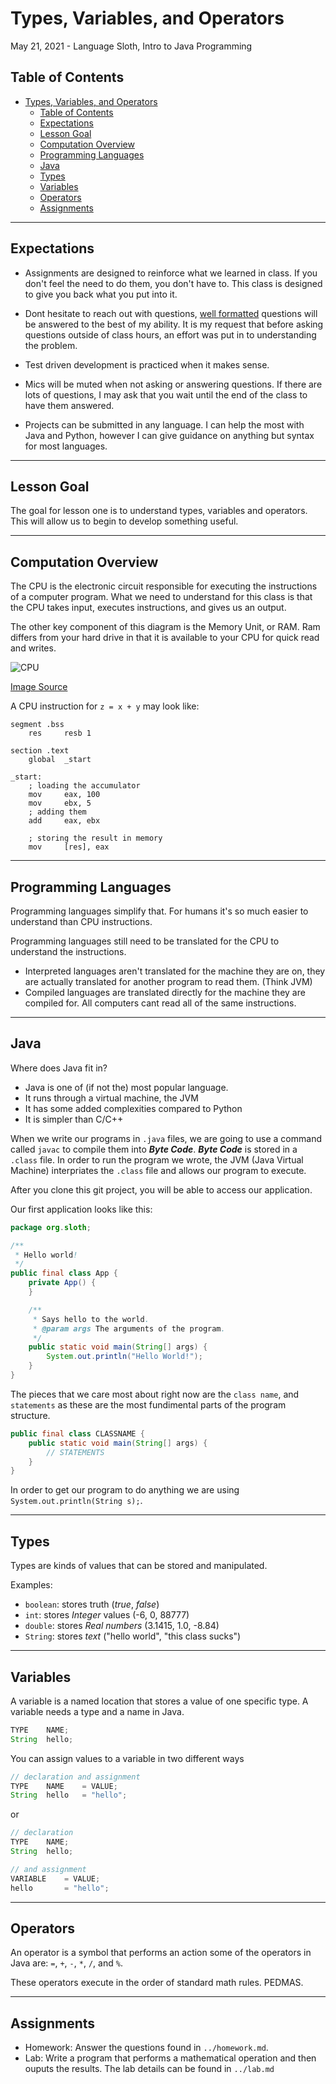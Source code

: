 Types, Variables, and Operators
========================================================
May 21, 2021 - Language Sloth, Intro to Java Programming

Table of Contents
-----------------
- [Types, Variables, and Operators](#types-variables-and-operators)
  - [Table of Contents](#table-of-contents)
  - [Expectations](#expectations)
  - [Lesson Goal](#lesson-goal)
  - [Computation Overview](#computation-overview)
  - [Programming Languages](#programming-languages)
  - [Java](#java)
  - [Types](#types)
  - [Variables](#variables)
  - [Operators](#operators)
  - [Assignments](#assignments)

______________________________

Expectations
------------
- Assignments are designed to reinforce what we learned in class. If you don't feel the need to do them, you don't have to. This class is designed to give you back what you put into it. 

- Dont hesitate to reach out with questions, [well formatted](https://www.freecodecamp.org/news/how-to-ask-good-questions-as-a-developer-9f71ff809b63/
) questions will be answered to the best of my ability. It is my request that before asking questions outside of class hours, an effort was put in to understanding the problem.

- Test driven development is practiced when it makes sense.

- Mics will be muted when not asking or answering questions. If there are lots of questions, I may ask that you wait until the end of the class to have them answered.

- Projects can be submitted in any language. I can help the most with Java and Python, however I can give guidance on anything but syntax for most languages.

______________________________

Lesson Goal
-----------
The goal for lesson one is to understand types, variables and operators. This will allow us to begin to develop something useful.

______________________________

Computation Overview
--------------------

The CPU is the electronic circuit responsible for executing the instructions of a computer program. What we need to understand for this class is that the CPU takes input, executes instructions, and gives us an output. 

The other key component of this diagram is the Memory Unit, or RAM. Ram differs from your hard drive in that it is available to your CPU for quick read and writes.

![CPU](https://www.computerscience.gcse.guru/wp-content/uploads/2016/04/Von-Neumann-Architecture-Diagram.jpg)

[Image Source](https://www.computerscience.gcse.guru/theory/von-neumann-architecture)

A CPU instruction for `z = x + y` may look like:
```assembly
segment .bss
    res     resb 1

section .text
    global  _start

_start:
    ; loading the accumulator
    mov     eax, 100
    mov     ebx, 5
    ; adding them
    add     eax, ebx

    ; storing the result in memory
    mov     [res], eax
``` 

______________________________

Programming Languages
---------------------

Programming languages simplify that. For humans it's so much easier to understand than CPU instructions.

Programming languages still need to be translated for the CPU to understand the instructions.
- Interpreted languages aren't translated for the machine they are on, they are actually translated for another program to read them. (Think JVM)
- Compiled languages are translated directly for the machine they are compiled for. All computers cant read all of the same instructions. 

______________________________

Java
----
Where does Java fit in?
- Java is one of (if not the) most popular language.
- It runs through a virtual machine, the JVM
- It has some added complexities compared to Python
- It is simpler than C/C++
  
When we write our programs in `.java` files, we are going to use a command called `javac` to compile them into ***Byte Code***. ***Byte Code*** is stored in a `.class` file. In order to run the program we wrote, the JVM (Java Virtual Machine) interpriates the `.class` file and allows our program to execute.

After you clone this git project, you will be able to access our application.

Our first application looks like this:

```java
package org.sloth;

/**
 * Hello world!
 */
public final class App {
    private App() {
    }

    /**
     * Says hello to the world.
     * @param args The arguments of the program.
     */
    public static void main(String[] args) {
        System.out.println("Hello World!");
    }
}
```

The pieces that we care most about right now are the `class name`, and `statements` as these are the most fundimental parts of the program structure.

```java
public final class CLASSNAME {
    public static void main(String[] args) {
        // STATEMENTS
    }
}
```

In order to get our program to do anything we are using `System.out.println(String s);`.
______________________________

Types
-----
Types are kinds of values that can be stored and manipulated.

Examples:

- `boolean`: stores truth (*true*, *false*)
- `int`: stores *Integer* values (-6, 0, 88777)
- `double`: stores *Real numbers* (3.1415, 1.0, -8.84)
- `String`: stores *text* ("hello world", "this class sucks")

______________________________

Variables
---------
A variable is a named location that stores a value of one specific type. A variable needs a type and a name in Java.

```Java
TYPE    NAME;
String  hello;
```

You can assign values to a variable in two different ways
```java
// declaration and assignment
TYPE    NAME    = VALUE;
String  hello   = "hello";
```
or
```java
// declaration
TYPE    NAME;
String  hello;

// and assignment
VARIABLE    = VALUE;
hello       = "hello";
```
______________________________

Operators
---------
An operator is a symbol that performs an action some of the operators in Java are: `=`, `+`, `-`, `*`, `/`, and `%`.

These operators execute in the order of standard math rules. PEDMAS.

______________________________

Assignments
-----------

- Homework: Answer the questions found in `../homework.md`.
- Lab: Write a program that performs a mathematical operation and then ouputs the results. The lab details can be found in `../lab.md`